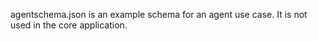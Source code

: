 agentschema.json is an example schema for an agent use case.  It is not used in the core application.